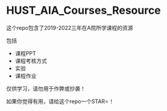 # HUST_AIA_Courses_Resource
这个repo包含了2019-2022三年在A院所学课程的资源

包括

* 课程PPT
* 课程考核方式
* 实验
* 课程作业

仅供学习，请勿用于作弊或抄袭！

如果你觉得有用，请给这个repo一个STAR⭐！
